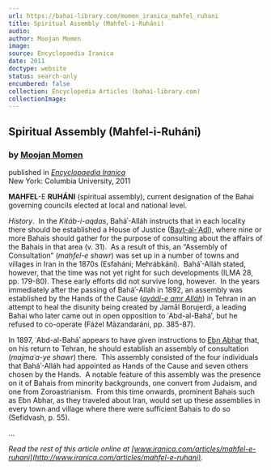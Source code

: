 ```yaml
---
url: https://bahai-library.com/momen_iranica_mahfel_ruhani
title: Spiritual Assembly (Mahfel-i-Ruháni)
audio: 
author: Moojan Momen
image: 
source: Encyclopaedia Iranica
date: 2011
doctype: website
status: search-only
encumbered: false
collection: Encyclopedia Articles (bahai-library.com)
collectionImage: 
---
```



## Spiritual Assembly (Mahfel-i-Ruháni)

### by [Moojan Momen](https://bahai-library.com/author/Moojan+Momen)

published in [_Encyclopaedia Iranica_](https://bahai-library.com/series/Encyclopaedia%20Iranica)  
New York: Columbia University, 2011


**MAHFEL**-E **RUHÁNI** (spiritual assembly), current designation of the Bahai governing councils elected at local and national level.

_History_.  In the _Kitáb-i-aqdas_, Baháʾ-Alláh instructs that in each locality there should be established a House of Justice ([Bayt-al-ʿAdl](http://www.iranicaonline.org/articles/bayt-al-adl-house-of-justice-a-bahai-administrative-institution)), where nine or more Bahais should gather for the purpose of consulting about the affairs of the Bahais in that area (v. 31).  As a result of this, an “Assembly of Consultation” (_maḥfel-e shawr_) was set up in a number of towns and villages in Iran in the 1870s (Esfaháni; Mehrábkání).  Baháʾ-Alláh stated, however, that the time was not yet right for such developments (ILMA 28, pp. 179-80). These early efforts did not survive long, however.  In the years immediately after the passing of Baháʾ-Alláh in 1892, an assembly was established by the Hands of the Cause (_[ayádi-e amr Alláh](http://www.iranicaonline.org/articles/ayadi-amr-allah)_) in Tehran in an attempt to heal the disunity being created by Jamāl Borujerdi, a leading Bahai who later came out in open opposition to ʿAbd-al-Baháʾ,  but he refused to co-operate (Fáżel Māzandaráni, pp. 385-87).

In 1897, ʿAbd-al-Baháʾ appears to have given instructions to [Ebn Abhar](http://www.iranicaonline.org/articles/ebn-abhar) that, on his return to Tehran, he should establish an assembly of consultation (_majmaʿa-ye shawr_) there.  This assembly consisted of the four individuals that Baháʾ-Alláh had appointed as Hands of the Cause and seven others chosen by the Hands.  A notable feature of this assembly was the presence on it of Bahais from minority backgrounds, one convert from Judaism, and one from Zoroastrianism.  From this time onwards, prominent Bahais such as Ebn Abhar, as they traveled about Iran, would set up these assemblies in every town and village where there were sufficient Bahais to do so (Sefidvash, p. 55).

...

_Read the rest of this article online at [www.iranica.com/articles/mahfel-e-ruhani](http://www.iranica.com/articles/mahfel-e-ruhani)._